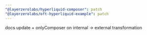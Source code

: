 ```yaml
---
"@layerzerolabs/hyperliquid-composer": patch
"@layerzerolabs/oft-hyperliquid-example": patch
---
```


docs update + onlyComposer on internal -> external transformation
